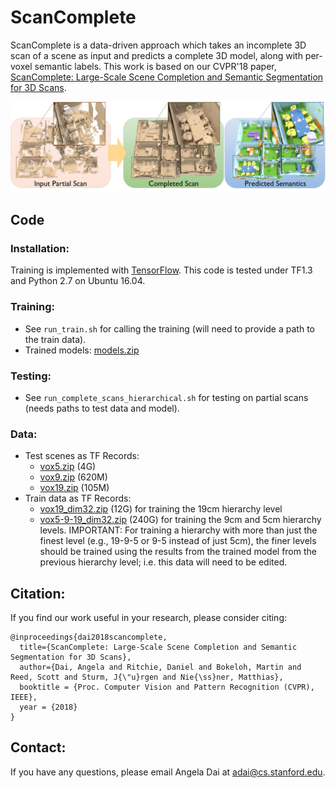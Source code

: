# ScanComplete

ScanComplete is a data-driven approach which takes an incomplete 3D scan of a scene as input and predicts a complete 3D model, along with per-voxel semantic labels. This work is based on our CVPR'18 paper, [ScanComplete: Large-Scale Scene Completion and Semantic Segmentation for 3D Scans](https://arxiv.org/pdf/1712.10215.pdf).

[<img src="images/teaser_mesh.jpg">](https://arxiv.org/abs/1712.10215)


## Code
### Installation:  
Training is implemented with [TensorFlow](https://www.tensorflow.org/). This code is tested under TF1.3 and Python 2.7 on Ubuntu 16.04.

### Training:  
* See `run_train.sh` for calling the training (will need to provide a path to the train data).
* Trained models: [models.zip](http://dovahkiin.stanford.edu/scancomplete-public/models.zip)
### Testing:
* See `run_complete_scans_hierarchical.sh` for testing on partial scans (needs paths to test data and model).

### Data:
* Test scenes as TF Records: 
  - [vox5.zip](http://dovahkiin.stanford.edu/scancomplete-public/data/test/vox5.zip) (4G)
  - [vox9.zip](http://dovahkiin.stanford.edu/scancomplete-public/data/test/vox9.zip) (620M)
  - [vox19.zip](http://dovahkiin.stanford.edu/scancomplete-public/data/test/vox19.zip) (105M)
* Train data as TF Records:
  - [vox19_dim32.zip](http://dovahkiin.stanford.edu/scancomplete-public/data/train/vox19_dim32.zip) (12G) for training the 19cm hierarchy level
  - [vox5-9-19_dim32.zip](http://dovahkiin.stanford.edu/scancomplete-public/data/train/vox5-9-19_dim32.zip) (240G) for training the 9cm and 5cm hierarchy levels. IMPORTANT: For training a hierarchy with more than just the finest level (e.g., 19-9-5 or 9-5 instead of just 5cm), the finer levels should be trained using the results from the trained model from the previous hierarchy level; i.e. this data will need to be edited.


## Citation:  
If you find our work useful in your research, please consider citing:
```
@inproceedings{dai2018scancomplete,
  title={ScanComplete: Large-Scale Scene Completion and Semantic Segmentation for 3D Scans},
  author={Dai, Angela and Ritchie, Daniel and Bokeloh, Martin and Reed, Scott and Sturm, J{\"u}rgen and Nie{\ss}ner, Matthias},
  booktitle = {Proc. Computer Vision and Pattern Recognition (CVPR), IEEE},
  year = {2018}
}
```

## Contact:
If you have any questions, please email Angela Dai at adai@cs.stanford.edu.
